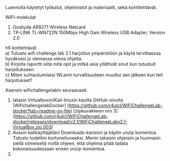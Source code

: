 Luennolla käytetyt työkalut, ohjelmistot  ja materiaalit, sekä kohtitehtävät.  

WIFI-mokkulat  
1. Goshyda AR9271 Wireless Netcard  
2. TP-LINK TL-WN722N 150Mbps High Gain Wireless USB Adapter, Version 2.0  

h6 kotitehtävät  
a) Tutustu wifi challenge lab 2.1 harjoitus ympäristöön ja käytä tarvittaessa hyväksesi jo olemassa olevia ohjeita.  
b) Kirjoita raportti siitä mitä opit ja mitkä asia yllättivät sinut kun tutustuit harjoitukseen.  
c) Miten suhtautumisesi WLanin turvallisuuteen muuttui sen jälkeen kun teit harjoitukset?  

Asensin wifichallengelabin seuraavasti:  
1. latasin Virtualboxin/Kali-linuxin kautta GitHub-sivulta  [WifichallengelabDocker] (https://github.com/r4ulcl/WiFiChallengeLab-docker?tab=readme-ov-file)  [zipkuvakkeen nro 3] (https://github.com/r4ulcl/WiFiChallengeLab-docker/releases/download/v2.1/WiFiChallengeLabv2.1-VirtualBox.zip.003)
2. Avasin kalikäyttäjälläni Downloads-kansion ja käytin unzip komentoa. Tidosto todettiin kortuneituneeksi. Menin takaisin ohjeisiin ja huomasin siellä viimeisellä rivillä ohjeen, että ohjelma pitää ladata kokonaisuudessaan ennen unzip-komentoa.
3. 
